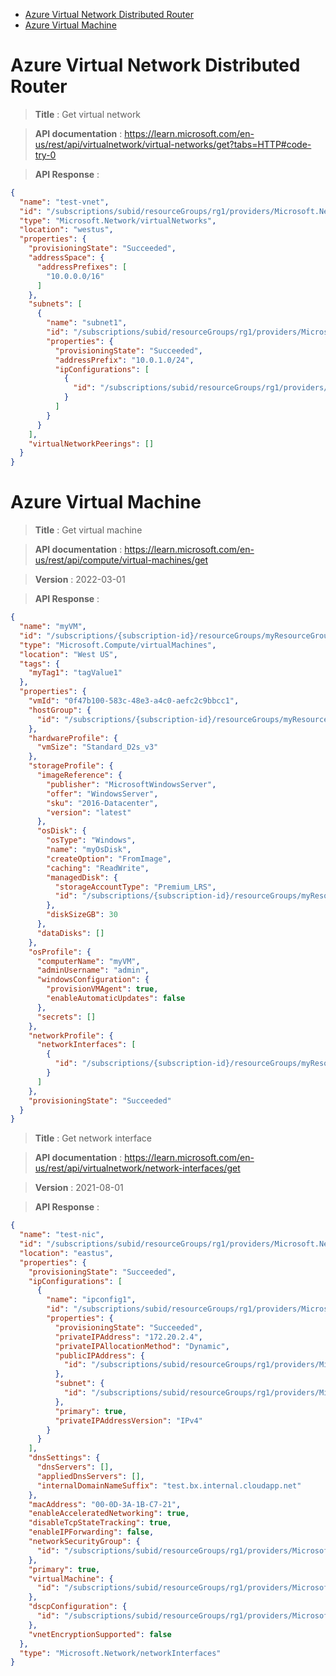 * [Azure Virtual Network Distributed Router](#azure-virtual-network-distributed-router)
* [Azure Virtual Machine](#azure-virtual-machine)


# Azure Virtual Network Distributed Router

> **Title** : Get virtual network

> **API documentation** : https://learn.microsoft.com/en-us/rest/api/virtualnetwork/virtual-networks/get?tabs=HTTP#code-try-0

> **API Response** : 
```json
{
  "name": "test-vnet",
  "id": "/subscriptions/subid/resourceGroups/rg1/providers/Microsoft.Network/virtualNetworks/test-vnet",
  "type": "Microsoft.Network/virtualNetworks",
  "location": "westus",
  "properties": {
    "provisioningState": "Succeeded",
    "addressSpace": {
      "addressPrefixes": [
        "10.0.0.0/16"
      ]
    },
    "subnets": [
      {
        "name": "subnet1",
        "id": "/subscriptions/subid/resourceGroups/rg1/providers/Microsoft.Network/virtualNetworks/test-vnet/subnets/subnet1",
        "properties": {
          "provisioningState": "Succeeded",
          "addressPrefix": "10.0.1.0/24",
          "ipConfigurations": [
            {
              "id": "/subscriptions/subid/resourceGroups/rg1/providers/Microsoft.Network/loadBalancers/lb/frontendIPConfigurations/fe"
            }
          ]
        }
      }
    ],
    "virtualNetworkPeerings": []
  }
}
```



# Azure Virtual Machine


> **Title** : Get virtual machine

> **API documentation** : https://learn.microsoft.com/en-us/rest/api/compute/virtual-machines/get

> **Version** : 2022-03-01

> **API Response** : 
```json
{
  "name": "myVM",
  "id": "/subscriptions/{subscription-id}/resourceGroups/myResourceGroup/providers/Microsoft.Compute/virtualMachines/myVM",
  "type": "Microsoft.Compute/virtualMachines",
  "location": "West US",
  "tags": {
    "myTag1": "tagValue1"
  },
  "properties": {
    "vmId": "0f47b100-583c-48e3-a4c0-aefc2c9bbcc1",
    "hostGroup": {
      "id": "/subscriptions/{subscription-id}/resourceGroups/myResourceGroup/providers/Microsoft.Compute/hostGroups/myHostGroup"
    },
    "hardwareProfile": {
      "vmSize": "Standard_D2s_v3"
    },
    "storageProfile": {
      "imageReference": {
        "publisher": "MicrosoftWindowsServer",
        "offer": "WindowsServer",
        "sku": "2016-Datacenter",
        "version": "latest"
      },
      "osDisk": {
        "osType": "Windows",
        "name": "myOsDisk",
        "createOption": "FromImage",
        "caching": "ReadWrite",
        "managedDisk": {
          "storageAccountType": "Premium_LRS",
          "id": "/subscriptions/{subscription-id}/resourceGroups/myResourceGroup/providers/Microsoft.Compute/disks/myOsDisk"
        },
        "diskSizeGB": 30
      },
      "dataDisks": []
    },
    "osProfile": {
      "computerName": "myVM",
      "adminUsername": "admin",
      "windowsConfiguration": {
        "provisionVMAgent": true,
        "enableAutomaticUpdates": false
      },
      "secrets": []
    },
    "networkProfile": {
      "networkInterfaces": [
        {
          "id": "/subscriptions/{subscription-id}/resourceGroups/myResourceGroup/providers/Microsoft.Network/networkInterfaces/{myNIC}"
        }
      ]
    },
    "provisioningState": "Succeeded"
  }
}
```

> **Title** : Get network interface

> **API documentation** : https://learn.microsoft.com/en-us/rest/api/virtualnetwork/network-interfaces/get

> **Version** : 2021-08-01

> **API Response** : 
```json
{
  "name": "test-nic",
  "id": "/subscriptions/subid/resourceGroups/rg1/providers/Microsoft.Network/networkInterfaces/test-nic",
  "location": "eastus",
  "properties": {
    "provisioningState": "Succeeded",
    "ipConfigurations": [
      {
        "name": "ipconfig1",
        "id": "/subscriptions/subid/resourceGroups/rg1/providers/Microsoft.Network/networkInterfaces/test-nic/ipConfigurations/ipconfig1",
        "properties": {
          "provisioningState": "Succeeded",
          "privateIPAddress": "172.20.2.4",
          "privateIPAllocationMethod": "Dynamic",
          "publicIPAddress": {
            "id": "/subscriptions/subid/resourceGroups/rg1/providers/Microsoft.Network/publicIPAddresses/test-ip"
          },
          "subnet": {
            "id": "/subscriptions/subid/resourceGroups/rg1/providers/Microsoft.Network/virtualNetworks/rg1-vnet/subnets/default"
          },
          "primary": true,
          "privateIPAddressVersion": "IPv4"
        }
      }
    ],
    "dnsSettings": {
      "dnsServers": [],
      "appliedDnsServers": [],
      "internalDomainNameSuffix": "test.bx.internal.cloudapp.net"
    },
    "macAddress": "00-0D-3A-1B-C7-21",
    "enableAcceleratedNetworking": true,
    "disableTcpStateTracking": true,
    "enableIPForwarding": false,
    "networkSecurityGroup": {
      "id": "/subscriptions/subid/resourceGroups/rg1/providers/Microsoft.Network/networkSecurityGroups/nsg"
    },
    "primary": true,
    "virtualMachine": {
      "id": "/subscriptions/subid/resourceGroups/rg1/providers/Microsoft.Compute/virtualMachines/vm1"
    },
    "dscpConfiguration": {
      "id": "/subscriptions/subid/resourceGroups/rg1/providers/Microsoft.Compute/dscpConfiguration/mydscpconfiguration"
    },
    "vnetEncryptionSupported": false
  },
  "type": "Microsoft.Network/networkInterfaces"
}
```
